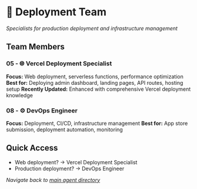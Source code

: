 # 🚀 Deployment Team

*Specialists for production deployment and infrastructure management*

## Team Members

### **05 - 🌐 Vercel Deployment Specialist**
**Focus:** Web deployment, serverless functions, performance optimization
**Best for:** Deploying admin dashboard, landing pages, API routes, hosting setup
**Recently Updated:** Enhanced with comprehensive Vercel deployment knowledge

### **08 - ⚙️ DevOps Engineer**
**Focus:** Deployment, CI/CD, infrastructure management
**Best for:** App store submission, deployment automation, monitoring

## Quick Access
- Web deployment? → Vercel Deployment Specialist
- Production deployment? → DevOps Engineer

*Navigate back to [main agent directory](../README.md)*